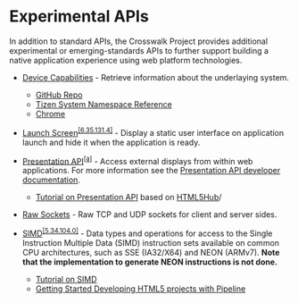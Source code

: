 # Experimental APIs

In addition to standard APIs, the Crosswalk Project provides additional experimental or emerging-standards APIs to further support building a native application experience using web platform technologies.

* [Device Capabilities](http://www.w3.org/2012/sysapps/device-capabilities/) - Retrieve information about the underlaying system.
	* [GitHub Repo](https://github.com/sysapps/device-capabilities)
	* [Tizen System Namespace Reference](https://developer.tizen.org/dev-guide/2.2.0/org.tizen.native.apireference/namespaceTizen_1_1System.html)
	* [Chrome](http://www.chromium.org/developers/design-documents/extensions/proposed-changes/apis-under-development/systeminfo)

* [Launch Screen](https://crosswalk-project.org/documentation/manifest/launch_screen.html)<sup><a href="#v">[6.35.131.4]</a></sup> - Display a static user interface on application launch and hide it when the application is ready.

* [Presentation API](http://webscreens.github.io/presentation-api/)<sup>[\[a\]](#a)</sup> - Access external displays from within web applications. For more information see the [Presentation API developer documentation](https://github.com/crosswalk-project/crosswalk-website/wiki/Presentation-api-manual).
	* [Tutorial on Presentation API](https://crosswalk-project.org/documentation/presentation_api.html) based on [HTML5Hub](http://html5hub.com/presentation-api-tutorial/)/

* [Raw Sockets](http://www.w3.org/TR/raw-sockets/) - Raw TCP and UDP sockets for client and server sides.

* [SIMD](https://github.com/johnmccutchan/ecmascript_simd)<sup><a href="#v">[5.34.104.0]</a></sup> - Data types and operations for access to the Single Instruction Multiple Data (SIMD) instruction sets available on common CPU architectures, such as SSE (IA32/X64) and NEON (ARMv7). **Note that the implementation to generate NEON instructions is not done.**
	* [Tutorial on SIMD](https://crosswalk-project.org/documentation/using_simd.html)
	* [Getting Started Developing HTML5 projects with Pipeline](https://docs.unrealengine.com/latest/INT/Platforms/HTML5/GettingStarted/index.html)